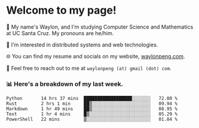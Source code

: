 # Welcome to my page! 

👋 My name's Waylon, and I'm studying Computer Science and Mathematics at UC Santa Cruz. My pronouns are he/him. 

💭 I'm interested in distributed systems and web technologies.

🌐 You can find my resume and socials on my website, [waylonpeng.com](https://www.waylonpeng.com).

📧 Feel free to reach out to me at `waylonpeng (at) gmail (dot) com`.

### 📊 Here's a breakdown of my last week.

<!--START_SECTION:waka-->
```text
Python       14 hrs 37 mins  ██████████████████░░░░░░░   72.00 % 
Rust         2 hrs 1 min     ██▒░░░░░░░░░░░░░░░░░░░░░░   09.94 % 
Markdown     1 hr 49 mins    ██▒░░░░░░░░░░░░░░░░░░░░░░   08.95 % 
Text         1 hr 4 mins     █▒░░░░░░░░░░░░░░░░░░░░░░░   05.29 % 
PowerShell   22 mins         ▒░░░░░░░░░░░░░░░░░░░░░░░░   01.84 % 
```
<!--END_SECTION:waka-->
